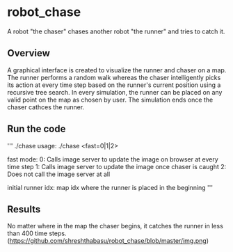 # robot_chase
A robot "the chaser" chases another robot "the runner" and tries to catch it.

## Overview
A graphical interface is created to visualize the runner and chaser on a map. The runner performs a random walk whereas the chaser intelligently picks its action at every time step based on the runner's current position using a recursive tree search.
In every simulation, the runner can be placed on any valid point on the map as chosen by user. The simulation ends once the chaser cathces the runner.

## Run the code 
'''
./chase
usage: ./chase <time steps> <fast=0|1|2> <initial runner index>

fast mode: 
  0: Calls image server to update the image on browser at every time step
  1: Calls image server to update the image once chaser is caught
  2: Does not call the image server at all
  
initial runner idx: map idx where the runner is placed in the beginning
'''

## Results
No matter where in the map the chaser begins, it catches the runner in less than 400 time steps.
(https://github.com/shreshthabasu/robot_chase/blob/master/img.png)

